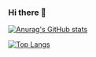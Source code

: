 ### Hi there 👋

<!--
**offLaneqq/offLaneqq** is a ✨ _special_ ✨ repository because its `README.md` (this file) appears on your GitHub profile.

Here are some ideas to get you started:
-->

[![Anurag's GitHub stats](https://github-readme-stats.vercel.app/api?username=offlaneqq&hide=prs,issues,contribs&show_icons=true&theme=radical)](https://github.com/anuraghazra/github-readme-stats)

[![Top Langs](https://github-readme-stats.vercel.app/api/top-langs/?username=offlaneqq&hide=jupyter)](https://github.com/anuraghazra/github-readme-stats)

